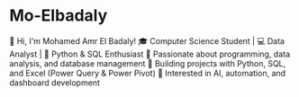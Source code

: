 # Mo-Elbadaly
👋 Hi, I'm Mohamed Amr El Badaly! 🎓 Computer Science Student | 💻 Data Analyst | 🐍 Python &amp; SQL Enthusiast  🔹 Passionate about programming, data analysis, and database management 🔹 Building projects with Python, SQL, and Excel (Power Query &amp; Power Pivot) 🔹 Interested in AI, automation, and dashboard development  
